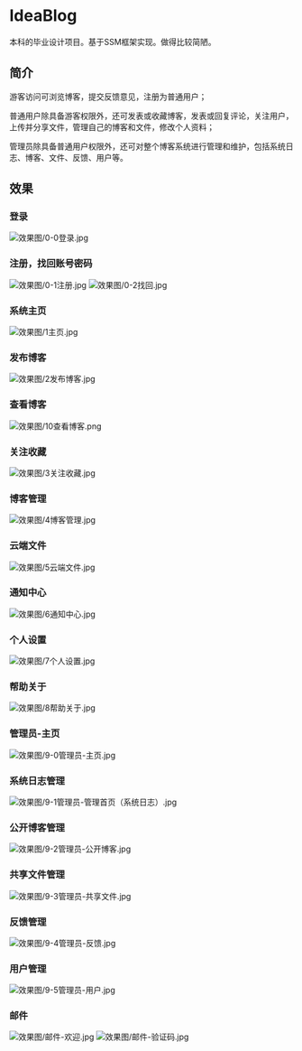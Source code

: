 # IdeaBlog

本科的毕业设计项目。基于SSM框架实现。做得比较简陋。

## 简介
游客访问可浏览博客，提交反馈意见，注册为普通用户；

普通用户除具备游客权限外，还可发表或收藏博客，发表或回复评论，关注用户，上传并分享文件，管理自己的博客和文件，修改个人资料；

管理员除具备普通用户权限外，还可对整个博客系统进行管理和维护，包括系统日志、博客、文件、反馈、用户等。

## 效果
### 登录
![效果图/0-0登录.jpg](效果图/0-0登录.jpg)
### 注册，找回账号密码
![效果图/0-1注册.jpg](效果图/0-1注册.jpg)  ![效果图/0-2找回.jpg](效果图/0-2找回.jpg)
### 系统主页
![效果图/1主页.jpg](效果图/1主页.jpg)
### 发布博客
![效果图/2发布博客.jpg](效果图/2发布博客.jpg)
### 查看博客
![效果图/10查看博客.png](效果图/10查看博客.png)
### 关注收藏
![效果图/3关注收藏.jpg](效果图/3关注收藏.jpg)
### 博客管理
![效果图/4博客管理.jpg](效果图/4博客管理.jpg)
### 云端文件
![效果图/5云端文件.jpg](效果图/5云端文件.jpg)
### 通知中心
![效果图/6通知中心.jpg](效果图/6通知中心.jpg)
### 个人设置
![效果图/7个人设置.jpg](效果图/7个人设置.jpg)
### 帮助关于
![效果图/8帮助关于.jpg](效果图/8帮助关于.jpg)
### 管理员-主页
![效果图/9-0管理员-主页.jpg](效果图/9-0管理员-主页.jpg)
### 系统日志管理
![效果图/9-1管理员-管理首页（系统日志）.jpg](效果图/9-1管理员-管理首页（系统日志）.jpg)
### 公开博客管理
![效果图/9-2管理员-公开博客.jpg](效果图/9-2管理员-公开博客.jpg)
### 共享文件管理
![效果图/9-3管理员-共享文件.jpg](效果图/9-3管理员-共享文件.jpg)
### 反馈管理
![效果图/9-4管理员-反馈.jpg](效果图/9-4管理员-反馈.jpg)
### 用户管理
![效果图/9-5管理员-用户.jpg](效果图/9-5管理员-用户.jpg)
### 邮件
![效果图/邮件-欢迎.jpg](效果图/邮件-欢迎.jpg)
![效果图/邮件-验证码.jpg](效果图/邮件-验证码.jpg)
